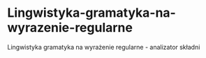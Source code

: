 # Lingwistyka-gramatyka-na-wyrazenie-regularne
Lingwistyka gramatyka na wyrażenie regularne - analizator składni
